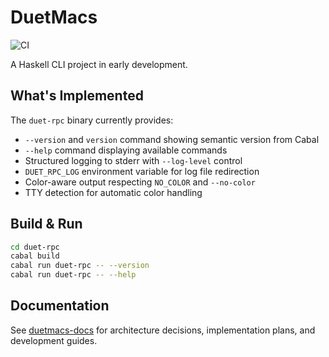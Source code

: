 # DuetMacs

![CI](https://github.com/abhigya-maskay/duetmacs/actions/workflows/ci.yml/badge.svg)

A Haskell CLI project in early development.

## What's Implemented

The `duet-rpc` binary currently provides:
- `--version` and `version` command showing semantic version from Cabal
- `--help` command displaying available commands
- Structured logging to stderr with `--log-level` control
- `DUET_RPC_LOG` environment variable for log file redirection
- Color-aware output respecting `NO_COLOR` and `--no-color`
- TTY detection for automatic color handling

## Build & Run

```bash
cd duet-rpc
cabal build
cabal run duet-rpc -- --version
cabal run duet-rpc -- --help
```

## Documentation

See [duetmacs-docs](./duetmacs-docs/) for architecture decisions, implementation plans, and development guides.
